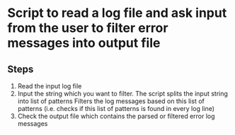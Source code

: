 # Script to read a log file and ask input from the user to filter error messages into output file

## Steps
1. Read the input log file
2. Input the string which you want to filter. The script splits the input string into list of patterns
   Filters the log messages based on this list of patterns (i.e. checks if this list of patterns is found in every log line)
3. Check the output file which contains the parsed or filtered error log messages
